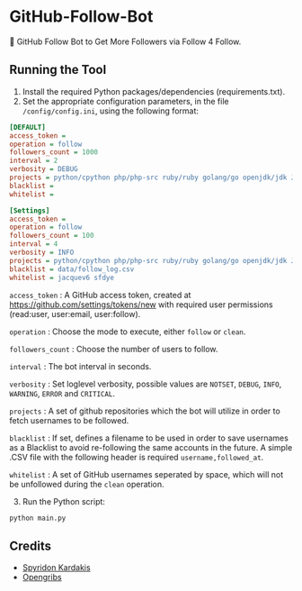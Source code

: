 # GitHub-Follow-Bot

🤖 GitHub Follow Bot to Get More Followers via Follow 4 Follow.

## Running the Tool

1. Install the required Python packages/dependencies (requirements.txt).
2. Set the appropriate configuration parameters, in the file `/config/config.ini`, using the following format:

``` ini
[DEFAULT]
access_token =
operation = follow
followers_count = 1000
interval = 2
verbosity = DEBUG
projects = python/cpython php/php-src ruby/ruby golang/go openjdk/jdk JetBrains/kotlin nodejs/node rust-lang/rust elixir-lang/elixir django/django laravel/laravel spring-projects/spring-boot spring-projects/spring-framework gin-gonic/gin labstack/echo rails/rails nodejs/node
blacklist =
whitelist = 

[Settings]
access_token =
operation = follow
followers_count = 100
interval = 4
verbosity = INFO
projects = python/cpython php/php-src ruby/ruby golang/go openjdk/jdk JetBrains/kotlin nodejs/node rust-lang/rust elixir-lang/elixir django/django laravel/laravel spring-projects/spring-boot spring-projects/spring-framework gin-gonic/gin labstack/echo rails/rails nodejs/node
blacklist = data/follow_log.csv
whitelist = jacquev6 sfdye
```

`access_token` : A GitHub access token, created at https://github.com/settings/tokens/new with required user permissions (read:user, user:email, user:follow).

`operation` : Choose the mode to execute, either `follow` or `clean`.

`followers_count` : Choose the number of users to follow.

`interval` : The bot interval in seconds.

`verbosity` : Set loglevel verbosity, possible values are `NOTSET`, `DEBUG`, `INFO`, `WARNING`, `ERROR` and `CRITICAL`.

`projects` : A set of github repositories which the bot will utilize in order to fetch usernames to be followed.

`blacklist` : If set, defines a filename to be used in order to save usernames as a Blacklist to avoid re-following the same accounts in the future. A simple .CSV file with the following header is required `username,followed_at`.

`whitelist` : A set of GitHub usernames seperated by space, which will not be unfollowed during the `clean` operation.

3. Run the Python script:

``` bash
python main.py
```

## Credits

- [Spyridon Kardakis](https://www.linkedin.com/in/kardakis/)
- [Opengribs](https://opengribs.org/)